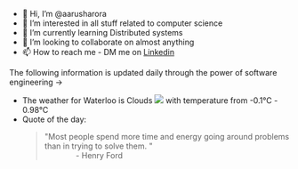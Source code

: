 - 👋 Hi, I’m @aarusharora
- 👀 I’m interested in all stuff related to computer science
- 🌱 I’m currently learning Distributed systems
- 💞️ I’m looking to collaborate on almost anything
- 📫 How to reach me - DM me on [Linkedin](https://www.linkedin.com/in/aarusharora789/)

The following information is updated daily through the power of software engineering ->
- The weather for Waterloo is Clouds ![](https://openweathermap.org/img/wn/04d.png) with temperature from -0.1℃ - 0.98℃
- Quote of the day:  
	> "Most people spend more time and energy going around problems than in trying to solve them. "  
	> &emsp;&emsp;&emsp;&emsp;- Henry Ford
